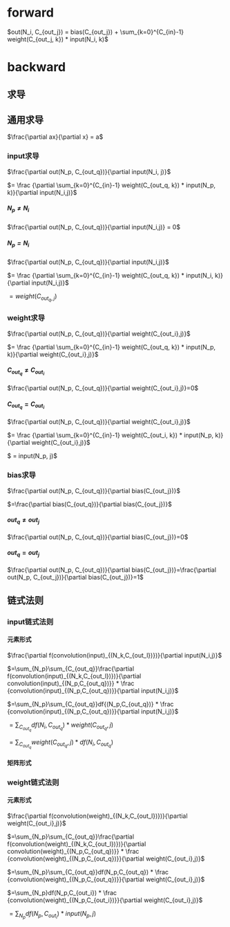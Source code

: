 # forward

$out(N_i, C_{out_j}) = bias(C_{out_j}) + \sum_{k=0}^{C_{in}-1} weight(C_{out_j, k}) * input(N_i, k)$

# backward

## 求导
## 通用求导

$\frac{\partial ax}{\partial x} = a$

### input求导

$\frac{\partial out(N_p, C_{out_q})}{\partial input(N_i, j)}$

<p>
$= \frac {\partial \sum_{k=0}^{C_{in}-1} weight(C_{out_q, k}) * input(N_p, k)}{\partial input(N_i,j)}$
</p>

##### $N_p \neq N_i$

$\frac{\partial out(N_p, C_{out_q})}{\partial input(N_i,j)} = 0$

##### $N_p = N_i$

$\frac{\partial out(N_p, C_{out_q})}{\partial input(N_i,j)}$

<p>
$= \frac {\partial \sum_{k=0}^{C_{in}-1} weight(C_{out_q, k}) * input(N_i, k)}{\partial input(N_i,j)}$
</p>

$= weight(C_{out_q, j})$

### weight求导

$\frac{\partial out(N_p, C_{out_q})}{\partial weight(C_{out_i},j)}$

<p>
$= \frac {\partial \sum_{k=0}^{C_{in}-1} weight(C_{out_q, k}) * input(N_p, k)}{\partial weight(C_{out_i},j)}$
</p>

#### $C_{out_q} \neq C_{out_i}$

$\frac{\partial out(N_p, C_{out_q})}{\partial weight(C_{out_i},j)}=0$

#### $C_{out_q} = C_{out_i}$

$\frac{\partial out(N_p, C_{out_q})}{\partial weight(C_{out_i},j)}$

<p>
$= \frac {\partial \sum_{k=0}^{C_{in}-1} weight(C_{out_i, k}) * input(N_p, k)}{\partial weight(C_{out_i},j)}$
</p>

$ = input(N_p, j)$

### bias求导

$\frac{\partial out(N_p, C_{out_q})}{\partial bias(C_{out_j})}$

$=\frac{\partial bias(C_{out_q})}{\partial bias(C_{out_j})}$

#### $out_q \neq out_j$

$\frac{\partial out(N_p, C_{out_q})}{\partial bias(C_{out_j})}=0$

#### $out_q = out_j$

$\frac{\partial out(N_p, C_{out_q})}{\partial bias(C_{out_j})}=\frac{\partial out(N_p, C_{out_j})}{\partial bias(C_{out_j})}=1$

## 链式法则

### input链式法则

#### 元素形式

<p>
$\frac{\partial f(convolution(input)_{(N_k,C_{out_l})})}{\partial input(N_i,j)}$
</p>

<p>
$=\sum_{N_p}\sum_{C_{out_q}}\frac{\partial f(convolution(input)_{(N_k,C_{out_l})})}{\partial convolution(input)_{(N_p,C_{out_q})}} * \frac {convolution(input)_{(N_p,C_{out_q})}}{\partial input(N_i,j)}$
</p>

<p>
$=\sum_{N_p}\sum_{C_{out_q}}df{(N_p,C_{out_q})} * \frac {convolution(input)_{(N_p,C_{out_q})}}{\partial input(N_i,j)}$
</p>

$=\sum_{C_{out_q}}df{(N_i,C_{out_q})}  * weight(C_{out_q}, j)$

$=\sum_{C_{out_q}} weight(C_{out_q}, j) * df{(N_i,C_{out_q})}$

#### 矩阵形式

### weight链式法则

#### 元素形式

<p>
$\frac{\partial f(convolution(weight)_{(N_k,C_{out_l})})}{\partial weight(C_{out_i},j)}$
</p>

<p>
$=\sum_{N_p}\sum_{C_{out_q}}\frac{\partial f(convolution(weight)_{(N_k,C_{out_l})})}{\partial convolution(weight)_{(N_p,C_{out_q})}} * \frac {convolution(weight)_{(N_p,C_{out_q})}}{\partial weight(C_{out_i},j)}$
</p>

<p>
$=\sum_{N_p}\sum_{C_{out_q}}df(N_p,C_{out_q}) * \frac {convolution(weight)_{(N_p,C_{out_q})}}{\partial weight(C_{out_i},j)}$
</p>

<p>
$=\sum_{N_p}df(N_p,C_{out_i}) * \frac {convolution(weight)_{(N_p,C_{out_i})}}{\partial weight(C_{out_i},j)}$
</p>

$=\sum_{N_p}df(N_p,C_{out_i}) * input(N_p,j)$

